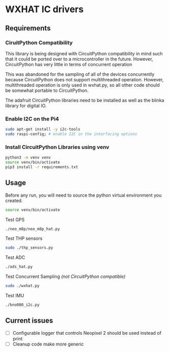 # WXHAT IC drivers

## Requirements

### CiruitPython Compatibility
This library is being designed with CircuitPython compatibility in mind such that it could be ported over to a microcontroller in the future. However, CircuitPython has very little in terms of concurrent operation

This was abandoned for the sampling of all of the devices concurrently because CircuitPython does not support multithreaded operation. However, multithreaded operation is only used in wxhat.py, so all other code should be somewhat portable to CircuitPython.

The adafruit CircuitPython libraries need to be installed as well as the blinka library for digital IO.

### Enable I2C on the Pi4

```sh
sudo apt-get install -y i2c-tools
sudo raspi-config; # enable I2C in the interfacing options
```

### Install CircuitPython Libraries using venv
```sh
python3 -m venv venv
source venv/bin/activate
pip3 install -r requirements.txt
```

## Usage
Before any run, you will need to source the python virtual environment you created.
```sh
source venv/bin/activate
```

Test GPS
```sh
./neo_m8p/neo_m8p_hat.py
```

Test THP sensors
```sh
sudo ./thp_sensors.py
```

Test ADC
```sh
./ads_hat.py
```

Test Concurrent Sampling *(not CircuitPython compatible)*
```sh
sudo ./wxhat.py
```

Test IMU
```sh
./bno080_i2c.py
```

## Current issues

- [ ] Configurable logger that controls Neopixel 2 should be used instead of print
- [ ] Cleanup code make more generic
